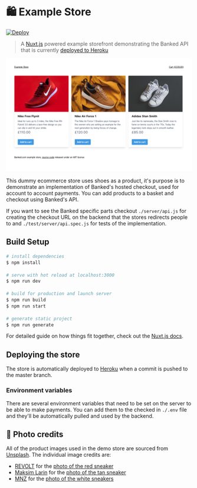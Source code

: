 # 🛍 Example Store

[![Deploy](https://www.herokucdn.com/deploy/button.svg)](https://heroku.com/deploy?template=https://github.com/banked/example-store)

> A [Nuxt.js](https://nuxtjs.org/) powered example storefront demonstrating the Banked API that is currently [deployed to Heroku](https://banked-example-store.herokuapp.com/)

![](./static/images/example-store-screenshot.png)

This dummy ecommerce store uses shoes as a product, it's purpose is to demonstrate an implementation of Banked's hosted checkout, used for account to account payments. You can add products to a basket and checkout using Banked's API.  

If you want to see the Banked specific parts checkout `./server/api.js` for creating the checkout URL on the backend that the stores redirects people to and `./test/server/api.spec.js` for tests of the implementation. 

## Build Setup

``` bash
# install dependencies
$ npm install

# serve with hot reload at localhost:3000
$ npm run dev

# build for production and launch server
$ npm run build
$ npm run start

# generate static project
$ npm run generate
```

For detailed guide on how things fit together, check out the [Nuxt.js docs](https://nuxtjs.org).

## Deploying the store

The store is automatically deployed to [Heroku](https://store.banked-demo.app/) when a commit is pushed to the master branch.

### Environment variables

There are several environment variables that need to be set on the server to be able to make payments. You can add them to the checked in `./.env` file and they'll be automatically pulled and used by the backend.

## 📸 Photo credits

All of the product images used in the demo store are sourced from [Unsplash](https://unsplash.com/). The individual image credits are:

* [REVOLT](https://unsplash.com/@revolt?utm_source=unsplash&utm_medium=referral&utm_content=creditCopyText) for the [photo of the red sneaker](https://unsplash.com/photos/164_6wVEHfI)
* [Maksim Larin](https://unsplash.com/@maksimcul8r?utm_source=unsplash&utm_medium=referral&utm_content=creditCopyText) for the [photo of the tan sneaker](https://unsplash.com/photos/NOpsC3nWTzY)
* [MNZ](https://unsplash.com/@mnzoutfits?utm_source=unsplash&utm_medium=referral&utm_content=creditCopyText) for the [photo of the white sneakers](https://unsplash.com/photos/BeClz11lyXY)

